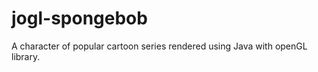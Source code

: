 jogl-spongebob
==============

A character of popular cartoon series rendered using Java with openGL library.
